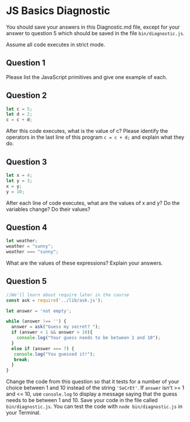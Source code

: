# JS Basics Diagnostic

You should save your answers in this Diagnostic.md file, except for your answer to
question 5 which should be saved in the file `bin/diagnostic.js`.

Assume all code executes in strict mode.

## Question 1

Please list the JavaScript primitives and give one example of each.

<!-- Number: 8, String: "This is a string", Boolean: true, null:null, undefined: undefined. -->

## Question 2

```js
let c = 5;
let d = 2;
c = c + d;

```

After this code executes, what is the value of c?  Please identify the operators in the last line of this program `c = c + d;` and explain what they do.

<!-- the + is what adds the 2 variables, the = is an assignment.  The whole expression starts from right to left.  -->

## Question 3

```js
let x = 4;
let y = 3;
x = y;
y = 10;
```

After each line of code executes, what are the values of x and y?  Do the variables change?  Do their values?

<!-- The first line shows that variable x = 4 and second line says variable y = 3.  when x = y, the result is 3 because it starts from right to left. Then y =10 so the variable y is 10. -->


## Question 4

```js
let weather;
weather = "sunny";
weather === "sunny";
```

What are the values of these expressions?  Explain your answers.
<!-- The values of these expressions are the string sunny is equal to variable weather. -->

## Question 5

```js
//We'll learn about require later in the course
const ask = require('../lib/ask.js');

let answer = 'not empty';

while (answer !== '') {
  answer = ask("Guess my secret? ");
  if (answer < 1 && answer > 10){
    console.log("Your guess needs to be between 1 and 10");
  }
  else if (answer === 7) {
   console.log("You guessed it!");
   break;
  }
}
```

Change the code from this question so that it tests for a number of your choice
between 1 and 10 instead of the string `'SeCrEt'`.  If `answer` isn't >= 1 and
<= 10, use `console.log` to display a message saying that the guess needs to
be between 1 and 10.  Save your code in the file called `bin/diagnostic.js`.
You can test the code with `node bin/diagnostic.js` in your Terminal.
